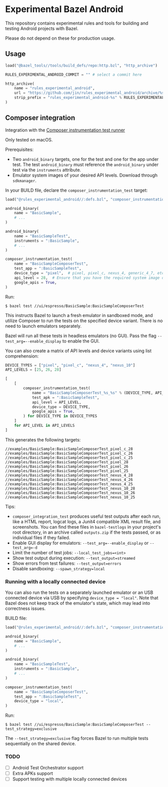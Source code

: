 # Experimental Bazel Android

This repository contains experimental rules and tools for building and testing
Android projects with Bazel.

Please do not depend on these for production usage.

## Usage

```python
load("@bazel_tools//tools/build_defs/repo:http.bzl", "http_archive")

RULES_EXPERIMENTAL_ANDROID_COMMIT = "" # select a commit here

http_archive(
    name = "rules_experimental_android",
    url = "https://github.com/jin/rules_experimental_android/archive/%s.zip" % RULES_EXPERIMENTAL_ANDROID_COMMIT,
    strip_prefix = "rules_experimental_android-%s" % RULES_EXPERIMENTAL_ANDROID_COMMIT,
)
```

## Composer integration

Integration with the [Composer instrumentation test
runner](https://github.com/gojuno/composer)

Only tested on macOS.

Prerequisites:

- Two `android_binary` targets, one for the test and one for the app under test.
  The test `android_binary` must reference the `android_binary` under test via
  the `instruments` attribute.
- Emulator system images of your desired API levels. Download through
  `sdkmanager`.

In your BUILD file, declare the `composer_instrumentation_test` target:

```python
load("@rules_experimental_android//:defs.bzl", "composer_instrumentation_test")

android_binary(
    name = "BasicSample",
    # ...
)

android_binary(
    name = "BasicSampleTest",
    instruments = ":BasicSample",
    # ...
)

composer_instrumentation_test(
    name = "BasicSampleComposerTest",
    test_app = ":BasicSampleTest",
    device_type = "pixel",  # pixel, pixel_c, nexus_4, generic_4_7, etc.
    api_level = 28,  # Ensure that you have the required system image downloaded into your SDK
    google_apis = True,
)
```

Run:

```
$ bazel test //ui/espresso/BasicSample:BasicSampleComposerTest
```

This instructs Bazel to launch a fresh emulator in sandboxed mode, and utilize
Composer to run the tests on the specified device variant. There is no need to
launch emulators separately.

Bazel will run all these tests in headless emulators (no GUI). Pass the flag
`--test_arg=--enable_display` to enable the GUI.

You can also create a matrix of API levels and device variants using list
comprehension:

```python
DEVICE_TYPES = ["pixel", "pixel_c", "nexus_4", "nexus_10"]
API_LEVELS = [25, 26, 28]

[
    [
        composer_instrumentation_test(
            name = "BasicSampleComposerTest_%s_%s" % (DEVICE_TYPE, API_LEVEL),
            test_apk = ":BasicSampleTest",
            api_level = API_LEVEL,
            device_type = DEVICE_TYPE,
            google_apis = True,
        ) for DEVICE_TYPE in DEVICE_TYPES
    ]
    for API_LEVEL in API_LEVELS
]
```

This generates the following targets:

```
//examples/BasicSample:BasicSampleComposerTest_pixel_c_28
//examples/BasicSample:BasicSampleComposerTest_pixel_c_26
//examples/BasicSample:BasicSampleComposerTest_pixel_c_25
//examples/BasicSample:BasicSampleComposerTest_pixel_28
//examples/BasicSample:BasicSampleComposerTest_pixel_26
//examples/BasicSample:BasicSampleComposerTest_pixel_25
//examples/BasicSample:BasicSampleComposerTest_nexus_4_28
//examples/BasicSample:BasicSampleComposerTest_nexus_4_26
//examples/BasicSample:BasicSampleComposerTest_nexus_4_25
//examples/BasicSample:BasicSampleComposerTest_nexus_10_28
//examples/BasicSample:BasicSampleComposerTest_nexus_10_26
//examples/BasicSample:BasicSampleComposerTest_nexus_10_25
```
  
Tips:

* `composer_integration_test` produces useful test outputs after each run, like
  a HTML report, logcat logs, a Junit4 compatible XML result file, and
  screenshots. You can find these files in `bazel-testlogs` in your project's
  root directory, in an archive called `outputs.zip` if the tests passed, or as
  individual files if they failed.
* Enable GUI display for emulators: `--test_arg=--enable_display` or `--test_arg=-d`
* Limit the number of test jobs: `--local_test_jobs=<int>`
* Show test output during execution: `--test_output=streamed`
* Show errors from test failures: `--test_output=errors`
* Disable sandboxing: `--spawn_strategy=local`
  
### Running with a locally connected device

You can also run the tests on a separately launched emulator or an USB connected
device via USB by specifying `device_type = "local"`. Note that Bazel does not
keep track of the emulator's state, which may lead into correctness issues.

BUILD file:

```python
load("@rules_experimental_android//:defs.bzl", "composer_instrumentation_test")

android_binary(
    name = "BasicSample",
    # ...
)

android_binary(
    name = "BasicSampleTest",
    instruments = ":BasicSample",
    # ...
)

composer_instrumentation_test(
    name = "BasicSampleComposerTest",
    test_app = ":BasicSampleTest",
    device_type = "local",
)
```

Run:

```
$ bazel test //ui/espresso/BasicSample:BasicSampleComposerTest --test_strategy=exclusive
```

The `--test_strategy=exclusive` flag forces Bazel to run multiple tests
sequentially on the shared device.

### TODO

- [ ] Android Test Orchestrator support
- [ ] Extra APKs support
- [ ] Support testing with multiple locally connected devices
